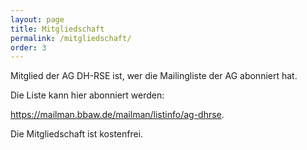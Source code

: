 ```yaml
---
layout: page
title: Mitgliedschaft
permalink: /mitgliedschaft/
order: 3
---
```



Mitglied der AG DH-RSE ist, wer die Mailingliste der AG abonniert hat.

Die Liste kann hier abonniert werden:

<https://mailman.bbaw.de/mailman/listinfo/ag-dhrse>.

Die Mitgliedschaft ist kostenfrei.
